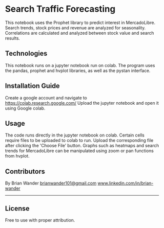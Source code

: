 # Search Traffic Forecasting
This notebook uses the Prophet library to predict interest in MercadoLibre. Search trends, stock prices and revenue are analyzed for seasonality. Correlations are calculated and analyzed between stock value and search results.



## Technologies
This notebook runs on a jupyter notebook run on colab.
The program uses the pandas, prophet and hvplot libraries, as well as the pystan interface.

## Installation Guide
Create a google account and navigate to https://colab.research.google.com/
Upload the jupyter notebook and open it using Google colab.

## Usage
The code runs directly in the jupyter notebook on colab. Certain cells require files to be uploaded to colab to run. Upload the corresponding file after clicking the 'Choose File' button. Graphs such as heatmaps and search trends for MercadoLibre can be manipulated using zoom or pan functions from hvplot.

## Contributors

By Brian Wander
brianwander101@gmail.com
www.linkedin.com/in/brian-wander

---

## License

Free to use with proper attribution.
